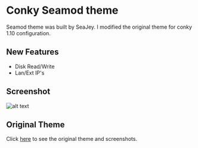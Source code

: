 Conky Seamod theme
====================

Seamod theme was built by SeaJey. I modified the original theme for conky 1.10 configuration. 

New Features
--------------

* Disk Read/Write 
* Lan/Ext IP's 

Screenshot
----------------

![alt text](http://i63.tinypic.com/2yl635k.png)


Original Theme
-----------------

Click [here](http://www.deviantart.com/art/Conky-Seamod-v0-1-283461046) to see the original theme and screenshots. 





